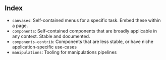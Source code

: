 ## Index
- `canvases`: Self-contained menus for a specific task. Embed these within a page.
- `components`: Self-contained components that are broadly applicable in any context. Stable and documented.
- `components-contrib`: Components that are less stable, or have niche application-specific use-cases
- `manipulations`: Tooling for manipulations pipelines

